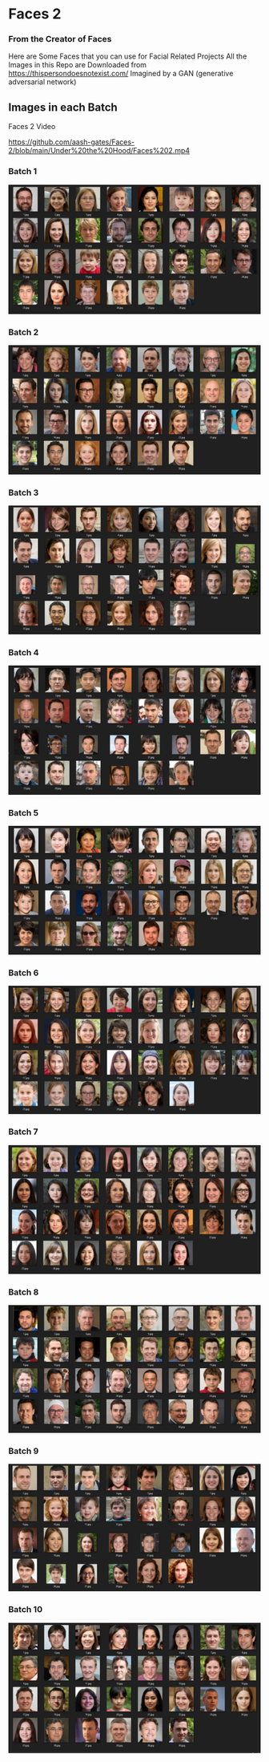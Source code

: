 # Faces 2
### From the Creator of Faces

Here are Some Faces that you can use for Facial Related Projects 
All the Images in this Repo are Downloaded from https://thispersondoesnotexist.com/ Imagined by a GAN (generative adversarial network)

## Images in each Batch

Faces 2 Video 

https://github.com/aash-gates/Faces-2/blob/main/Under%20the%20Hood/Faces%202.mp4

### Batch 1
![Batch1](https://github.com/aash-gates/Faces-2/blob/main/Under%20the%20Hood/Batch%201.png) 

### Batch 2
![Batch2](https://github.com/aash-gates/Faces-2/blob/main/Under%20the%20Hood/Batch%202.png) 

### Batch 3
![Batch3](https://github.com/aash-gates/Faces-2/blob/main/Under%20the%20Hood/Batch%203.png) 

### Batch 4
![Batch4](https://github.com/aash-gates/Faces-2/blob/main/Under%20the%20Hood/Batch%204.png) 

### Batch 5
![Batch5](https://github.com/aash-gates/Faces-2/blob/main/Under%20the%20Hood/Batch%205.png) 

### Batch 6
![Batch6](https://github.com/aash-gates/Faces-2/blob/main/Under%20the%20Hood/Batch%206.png) 

### Batch 7
![Batch7](https://github.com/aash-gates/Faces-2/blob/main/Under%20the%20Hood/Batch%207.png) 

### Batch 8
![Batch8](https://github.com/aash-gates/Faces-2/blob/main/Under%20the%20Hood/Batch%208.png) 

### Batch 9
![Batch9](https://github.com/aash-gates/Faces-2/blob/main/Under%20the%20Hood/Batch%209.png) 

### Batch 10
![Batch10](https://github.com/aash-gates/Faces-2/blob/main/Under%20the%20Hood/Batch%2010.png)
